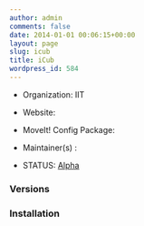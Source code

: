 ```yaml
---
author: admin
comments: false
date: 2014-01-01 00:06:15+00:00
layout: page
slug: icub
title: iCub
wordpress_id: 584
---
```



	
  * Organization: IIT

	
  * Website:

	
  * MoveIt! Config Package:

	
  * Maintainer(s) :

	
  * STATUS: [Alpha](/about/moveit-status/#legend)




### Versions








### Installation






